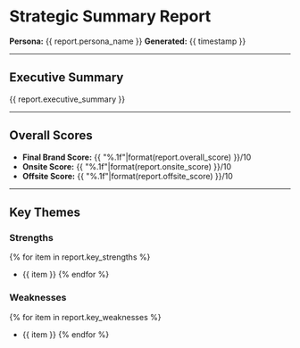 # Strategic Summary Report

**Persona:** {{ report.persona_name }}
**Generated:** {{ timestamp }}

---

## Executive Summary

{{ report.executive_summary }}

---

## Overall Scores

- **Final Brand Score:** {{ "%.1f"|format(report.overall_score) }}/10
- **Onsite Score:** {{ "%.1f"|format(report.onsite_score) }}/10
- **Offsite Score:** {{ "%.1f"|format(report.offsite_score) }}/10

---

## Key Themes

### Strengths

{% for item in report.key_strengths %}

- {{ item }}
  {% endfor %}

### Weaknesses

{% for item in report.key_weaknesses %}

- {{ item }}
  {% endfor %}
